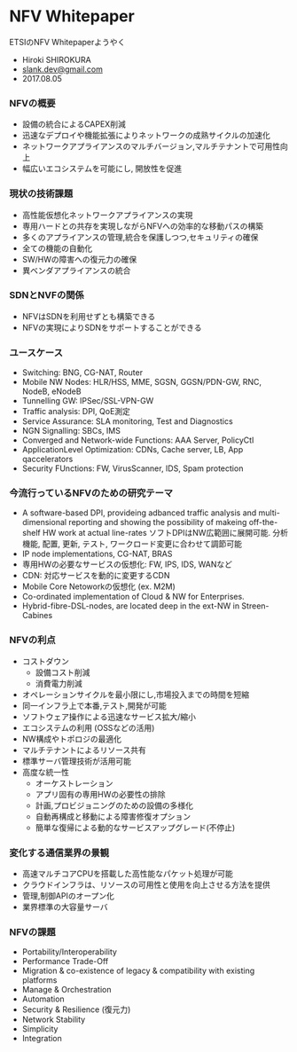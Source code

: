
# NFV Whitepaper

ETSIのNFV Whitepaperようやく

- Hiroki SHIROKURA
- slank.dev@gmail.com
- 2017.08.05

### NFVの概要
- 設備の統合によるCAPEX削減
- 迅速なデプロイや機能拡張によりネットワークの成熟サイクルの加速化
- ネットワークアプライアンスのマルチバージョン,マルチテナントで可用性向上
- 幅広いエコシステムを可能にし, 開放性を促進

### 現状の技術課題
- 高性能仮想化ネットワークアプライアンスの実現
- 専用ハードとの共存を実現しながらNFVへの効率的な移動パスの構築
- 多くのアプライアンスの管理,統合を保護しつつ,セキュリティの確保
- 全ての機能の自動化
- SW/HWの障害への復元力の確保
- 異ベンダアプライアンスの統合

### SDNとNVFの関係
- NFVはSDNを利用せずとも構築できる
- NFVの実現によりSDNをサポートすることができる

### ユースケース
- Switching: BNG, CG-NAT, Router
- Mobile NW Nodes: HLR/HSS, MME, SGSN, GGSN/PDN-GW, RNC, NodeB, eNodeB
- Tunnelling GW: IPSec/SSL-VPN-GW
- Traffic analysis: DPI, QoE測定
- Service Assurance: SLA monitoring, Test and Diagnostics
- NGN Signalling: SBCs, IMS
- Converged and Network-wide Functions: AAA Server, PolicyCtl
- ApplicationLevel Optimization: CDNs, Cache server, LB, App qaccelerators
- Security FUnctions: FW, VirusScanner, IDS, Spam protection

### 今流行っているNFVのための研究テーマ
- A software-based DPI, provideing adbanced traffic analysis and
  multi-dimensional reporting and showing the possibility
  of makeing off-the-shelf HW work at actual line-rates
	ソフトDPIはNW広範囲に展開可能.
	分析機能, 配置, 更新, テスト, ワークロード変更に合わせて調節可能
- IP node implementations, CG-NAT, BRAS
- 専用HWの必要なサービスの仮想化: FW, IPS, IDS, WANなど
- CDN: 対応サービスを動的に変更するCDN
- Mobile Core Netoworkの仮想化 (ex. M2M)
- Co-ordinated implementation of Cloud & NW for Enterprises.
- Hybrid-fibre-DSL-nodes, are located deep in the ext-NW in Streen-Cabines

### NFVの利点
- コストダウン
	- 設備コスト削減
	- 消費電力削減
- オペレーションサイクルを最小限にし,市場投入までの時間を短縮
- 同一インフラ上で本番,テスト,開発が可能
- ソフトウェア操作による迅速なサービス拡大/縮小
- エコシステムの利用 (OSSなどの活用)
- NW構成やトポロジの最適化
- マルチテナントによるリソース共有
- 標準サーバ管理技術が活用可能
- 高度な統一性
	- オーケストレーション
	- アプリ固有の専用HWの必要性の排除
	- 計画,プロビジョニングのための設備の多様化
	- 自動再構成と移動による障害修復オプション
	- 簡単な復帰による動的なサービスアップグレード(不停止)

### 変化する通信業界の景観
- 高速マルチコアCPUを搭載した高性能なパケット処理が可能
- クラウドインフラは、リソースの可用性と使用を向上させる方法を提供
- 管理,制御APIのオープン化
- 業界標準の大容量サーバ

### NFVの課題
- Portability/Interoperability
- Performance Trade-Off
- Migration & co-existence of legacy & compatibility with existing platforms
- Manage & Orchestration
- Automation
- Security & Resilience (復元力)
- Network Stability
- Simplicity
- Integration


